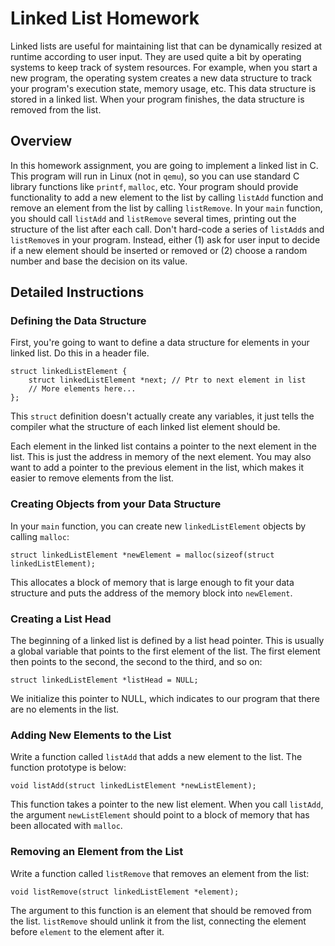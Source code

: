 # Linked List Homework

Linked lists are useful for maintaining list that can be dynamically resized at runtime according to user input. They are used quite a bit by operating systems to keep track of system resources. For example, when you start a new program, the operating system creates a new data structure to track your program's execution state, memory usage, etc. This data structure is stored in a linked list. When your program finishes, the data structure is removed from the list.

## Overview

In this homework assignment, you are going to implement a linked list in C. This program will run in Linux (not in `qemu`), so you can use standard C library functions like `printf`, `malloc`, etc. Your program should provide functionality to add a new element to the list by calling `listAdd` function and remove an element from the list by calling `listRemove`. In your `main` function, you should call `listAdd` and `listRemove` several times, printing out the structure of the list after each call. Don't hard-code a series of `listAdd`s and `listRemove`s in your program. Instead, either (1) ask for user input to decide if a new element should be inserted or removed or (2) choose a random number and base the decision on its value.

## Detailed Instructions

### Defining the Data Structure

First, you're going to want to define a data structure for elements in your linked list. Do this in a header file.

    struct linkedListElement {
        struct linkedListElement *next; // Ptr to next element in list
        // More elements here...
    };

This `struct` definition doesn't actually create any variables, it just tells the compiler what the structure of each linked list element should be.

Each element in the linked list contains a pointer to the next element in the list. This is just the address in memory of the next element. You may also want to add a pointer to the previous element in the list, which makes it easier to remove elements from the list.

### Creating Objects from your Data Structure

In your `main` function, you can create new `linkedListElement` objects by calling `malloc`:

    struct linkedListElement *newElement = malloc(sizeof(struct linkedListElement);

This allocates a block of memory that is large enough to fit your data structure and puts the address of the memory block into `newElement`.

### Creating a List Head

The beginning of a linked list is defined by a list head pointer. This is usually a global variable that points to the first element of the list. The first element then points to the second, the second to the third, and so on:

    struct linkedListElement *listHead = NULL;

We initialize this pointer to NULL, which indicates to our program that there are no elements in the list. 

### Adding New Elements to the List

Write a function called `listAdd` that adds a new element to the list. The function prototype is below:

    void listAdd(struct linkedListElement *newListElement);

This function takes a pointer to the new list element. When you call `listAdd`, the argument `newListElement` should point to a block of memory that has been allocated with `malloc`.


### Removing an Element from the List

Write a function called `listRemove` that removes an element from the list:

    void listRemove(struct linkedListElement *element);


The argument to this function is an element that should be removed from the list. `listRemove` should unlink it from the list, connecting the element before `element` to the element after it.

